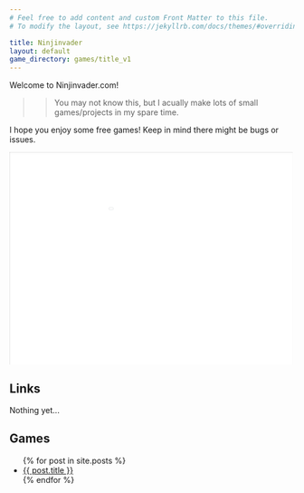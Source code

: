 ```yaml
---
# Feel free to add content and custom Front Matter to this file.
# To modify the layout, see https://jekyllrb.com/docs/themes/#overriding-theme-defaults

title: Ninjinvader
layout: default
game_directory: games/title_v1
---
```

Welcome to Ninjinvader.com!

>> You may not know this, but I acually make lots of small games/projects in my spare time.

I hope you enjoy some free games! Keep in mind there might be bugs or issues.

<div id="game_wrapper" style="height:375px; overflow: hidden">
  <iframe src= "/games/title_v2/" id="main_screen_game"
   width="2000"
   height="1500"
   style="-webkit-transform:scale(0.25);-moz-transform-scale(0.25);-moz-transform-origin: top left; -webkit-transform-origin: top left; -o-transform-origin: top left; -ms-transform-origin: top left; transform-origin: top left; overflow: hidden;"
   ></iframe>
</div>

## Links
Nothing yet...

## Games
<ul>
  {% for post in site.posts %}
    <li>
      <a href="{{ post.url }}">{{ post.title }}</a>
    </li>
  {% endfor %}
</ul>



<script>
document
  .getElementsById("main_screen_game")[0]
  .contentWindow.document.body.focus();
</script>